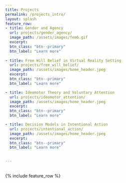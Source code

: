 ```yaml
---
title: Projects
permalink: /projects_intro/
layout: splash
feature_row:
- title: Gender and Agency
  url: projects/gender_agency/
  image_path: /assets/images/fem6.gif
  excerpt: 
  btn_class: "btn--primary"
  btn_label: "Learn more"
  
- title: Free Will Belief in Virtual Reality Setting
  url: projects/free_will_belief/
  image_path: /assets/images/home_header.jpeg
  excerpt: 
  btn_class: "btn--primary"
  btn_label: "Learn more"

- title: Ideomotor Theory and Voluntary Attention
  url: projects/ideomotor_attention/
  image_path: /assets/images/home_header.jpeg
  excerpt: 
  btn_class: "btn--primary"
  btn_label: "Learn more"

- title: Decision Models in Intentional Action
  url: projects/intentional_action/
  image_path: /assets/images/home_header.jpeg
  excerpt: 
  btn_class: "btn--primary"
  btn_label: "Learn more"

  
---
```


<br />
<div class="grid__wrapper">
{% include feature_row %}
</div>
